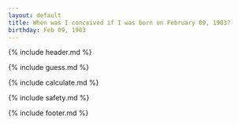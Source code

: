 ```yaml
---
layout: default
title: When was I conceived if I was born on February 09, 1903?
birthday: Feb 09, 1903
---
```


{% include header.md %}

{% include guess.md %}

{% include calculate.md %}

{% include safety.md %}

{% include footer.md %}



